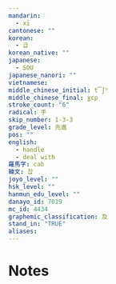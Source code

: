 ```yaml
---
mandarin:
  - xī
cantonese: ""
korean:
  - 급
korean_native: ""
japanese:
  - SOU
japanese_nanori: ""
vietnamese:
middle_chinese_initial: t͡ʃʰ
middle_chinese_final: ɣɛp
stroke_count: "6"
radical: 手
skip_number: 1-3-3
grade_level: 先進
pos: ""
english:
  - handle
  - deal with
羅馬字: cab
韓文: 찹
joyo_level: ""
hsk_level: ""
hanmun_edu_level: ""
danayo_id: 7019
mc_id: 4434
graphemic_classification: 及
stand_in: "TRUE"
aliases:
---
```


# Notes
